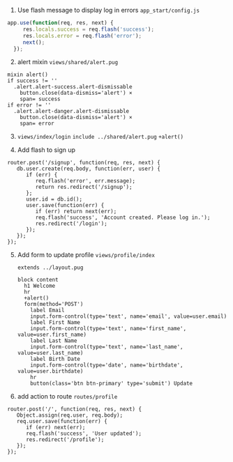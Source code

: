 

1. Use flash message to display log in errors
  `app_start/config.js`
  ```js
  app.use(function(req, res, next) {
       res.locals.success = req.flash('success');
       res.locals.error = req.flash('error');
       next();
    });
  ```

2. alert mixin
  `views/shared/alert.pug`
  ```
  mixin alert()
  if success != ''
    .alert.alert-success.alert-dismissable
      button.close(data-dismiss='alert') ×
      span= success
  if error != ''
    .alert.alert-danger.alert-dismissable
      button.close(data-dismiss='alert') ×
      span= error
  ```

3. `views/index/login`
  `include ../shared/alert.pug`
  `+alert()`

4. Add flash to sign up
```
router.post('/signup', function(req, res, next) {
   db.user.create(req.body, function(err, user) {
      if (err) {
         req.flash('error', err.message);
         return res.redirect('/signup');
      };
      user.id = db.id();
      user.save(function(err) {
         if (err) return next(err);
         req.flash('success', 'Account created. Please log in.');
         res.redirect('/login');
      });
   });
});
```

5. Add form to update profile
    `views/profile/index`
    ```
    extends ../layout.pug
    
    block content
      h1 Welcome
      hr
      +alert()
      form(method='POST')
        label Email
        input.form-control(type='text', name='email', value=user.email)
        label First Name
        input.form-control(type='text', name='first_name', value=user.first_name)
        label Last Name
        input.form-control(type='text', name='last_name', value=user.last_name)
        label Birth Date
        input.form-control(type='date', name='birthdate', value=user.birthdate)
        hr
        button(class='btn btn-primary' type='submit') Update
    ```

6. add action to route `routes/profile`
```
router.post('/', function(req, res, next) {
   Object.assign(req.user, req.body);
   req.user.save(function(err) {
      if (err) next(err);
      req.flash('success', 'User updated');
      res.redirect('/profile');
   });
});
```
